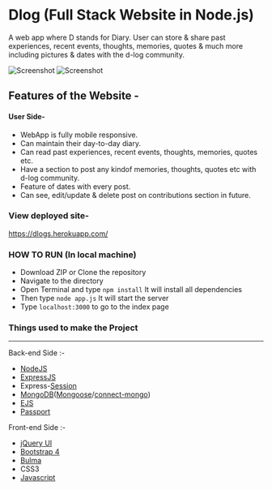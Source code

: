 # Dlog (Full Stack Website in Node.js)

A web app where D stands for Diary.
User can store & share past experiences, recent events, thoughts, memories, quotes & much more including pictures & dates with the d-log community.


![Screenshot](./public/photos/homeimg.png?raw=true "Screenshot")
![Screenshot](./public/photos/img2.png?raw=true "Screenshot")


## Features of the Website -

#### User Side-
- WebApp is fully mobile responsive. 
- Can maintain their day-to-day diary.
- Can read past experiences, recent events, thoughts, memories, quotes etc.
- Have a section to post any kindof memories, thoughts, quotes etc with d-log community.
- Feature of dates with every post.
- Can see, edit/update & delete post on contributions section in future.


### View deployed site- 
https://dlogs.herokuapp.com/


### HOW TO RUN (In local machine)

- Download ZIP or Clone the repository
- Navigate to the directory
- Open Terminal and type `npm install` It will install all dependencies
- Then type `node app.js` It will start the server
- Type `localhost:3000` to go to the index page


### Things used to make the Project
-------------------------------------------------------------------------------------------------------------
Back-end Side :-
- [NodeJS](https://nodejs.org/en/docs/)
- [ExpressJS](https://expressjs.com/en/4x/api.html)
- Express-[Session](https://github.com/expressjs/session)
- [MongoDB](https://www.mongodb.com/)([Mongoose](mongoosejs.com/docs/)/[connect-mongo](https://www.npmjs.com/package/connect-mongo))
- [EJS](http://ejs.co/)
- [Passport](http://passportjs.org/docs)

Front-end Side :-
- [jQuery UI](https://jquery.com/)
- [Bootstrap 4](https://getbootstrap.com/)
- [Bulma](https://bulma.io/)
- CSS3
- [Javascript](https://www.javascript.com/)


